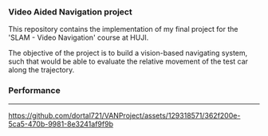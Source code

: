 ### Video Aided Navigation project ### 

This repository contains the implementation of my final project for the 'SLAM - Video Navigation' course at HUJI. 

The objective of the project is to build a vision-based navigating system, such that would be able to evaluate the relative movement of the test car along the trajectory. 

### Performance ### 
*** 

https://github.com/dortal721/VANProject/assets/129318571/362f200e-5ca5-470b-9981-8e3241af9f9b

